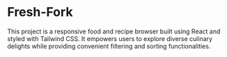 # Fresh-Fork
This project is a responsive food and recipe browser built using React and styled with Tailwind CSS. It empowers users to explore diverse culinary delights while providing convenient filtering and sorting functionalities.
